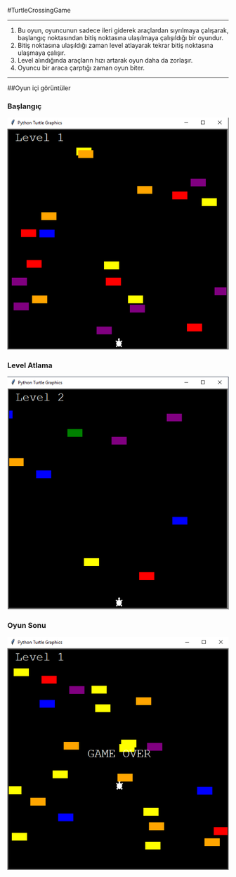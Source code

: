 #TurtleCrossingGame
<hr>
<ol>
    <li>
        Bu oyun, oyuncunun sadece ileri giderek araçlardan sıyrılmaya çalışarak, başlangıç noktasından bitiş noktasına ulaşılmaya çalışıldığı bir oyundur.
    </li>
    <li>
        Bitiş noktasına ulaşıldığı zaman level atlayarak tekrar bitiş noktasına ulaşmaya çalışır.
    </li>
    <li>
        Level alındığında araçların hızı artarak oyun daha da zorlaşır.
    </li>    
    <li>
        Oyuncu bir araca çarptığı zaman oyun biter.
    </li>
</ol>
<hr>

##Oyun içi görüntüler
<br>

### Başlangıç
<img src="starting.png">

### Level Atlama
<img src="level_up.png">

### Oyun Sonu
<img src="game_over.png">

